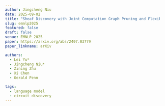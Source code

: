 ```yaml
---
author: Jingcheng Niu
date: 2025-09-02
title: "Sheaf Discovery with Joint Computation Graph Pruning and Flexible Granularity"
slug: emnlp2025
featured: false
draft: false
venue: EMNLP 2025
paper: https://arxiv.org/abs/2407.03779
paper_linkname: arXiv

authors:
  - Lei Yu*
  - Jingcheng Niu*
  - Zining Zhu
  - Xi Chen
  - Gerald Penn

tags:
  - language model
  - circuit discovery
---
```

